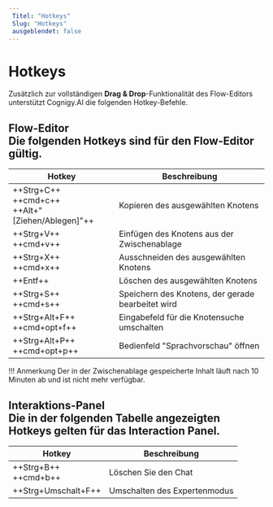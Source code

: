 ```yaml
---
 Titel: "Hotkeys" 
 Slug: "Hotkeys" 
 ausgeblendet: false 
---
```


# Hotkeys

Zusätzlich zur vollständigen **Drag & Drop**-Funktionalität des Flow-Editors unterstützt Cognigy.AI die folgenden Hotkey-Befehle.

## Flow-Editor<div class="divider"></div>Die folgenden Hotkeys sind für den Flow-Editor gültig.

| Hotkey | Beschreibung |
|--------------------------------------------------|--------------------------------------|
| ++Strg+C++<br>++cmd+c++<br>++Alt+"[Ziehen/Ablegen]"++ | Kopieren des ausgewählten Knotens |
| ++Strg+V++<br>++cmd+v++ | Einfügen des Knotens aus der Zwischenablage |
| ++Strg+X++<br>++cmd+x++ | Ausschneiden des ausgewählten Knotens |
| ++Entf++ | Löschen des ausgewählten Knotens |
| ++Strg+S++<br>++cmd+s++ | Speichern des Knotens, der gerade bearbeitet wird |
| ++Strg+Alt+F++<br>++cmd+opt+f++ | Eingabefeld für die Knotensuche umschalten |
| ++Strg+Alt+P++<br>++cmd+opt+p++ | Bedienfeld "Sprachvorschau" öffnen |

!!! Anmerkung
    Der in der Zwischenablage gespeicherte Inhalt läuft nach 10 Minuten ab und ist nicht mehr verfügbar.

## Interaktions-Panel<div class="divider"></div>Die in der folgenden Tabelle angezeigten Hotkeys gelten für das Interaction Panel.

| Hotkey | Beschreibung |
|----------------------------|------------------------|
| ++Strg+B++  <br> ++cmd+b++ | Löschen Sie den Chat |
| ++Strg+Umschalt+F++ | Umschalten des Expertenmodus |